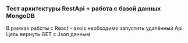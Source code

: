 ### Тест архитектуры RestApi + работа с базой данных MongoDB

В рамках работы с React - axois необходимо запустить удалённый Api  
Цель вернуть GET с Json данным

